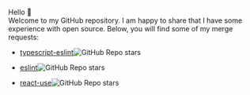 Hello 👋 <br>
Welcome to my GitHub repository. I am happy to share that I have some experience with open source. Below, you will find some of my merge requests:
- [typescript-eslint](https://github.com/typescript-eslint/typescript-eslint/pulls?q=is%3Apr+is%3Aclosed+author%3Aarminyahya)![GitHub Repo stars](https://img.shields.io/github/stars/typescript-eslint/typescript-eslint)

- [eslint](https://github.com/eslint/eslint/pulls?q=is%3Apr+is%3Aclosed+author%3Aarminyahya)![GitHub Repo stars](https://img.shields.io/github/stars/eslint/eslint)

- [react-use](https://github.com/streamich/react-use/pulls?q=is%3Apr+is%3Aclosed+author%3Aarminyahya)![GitHub Repo stars](https://img.shields.io/github/stars/streamich/react-use)
